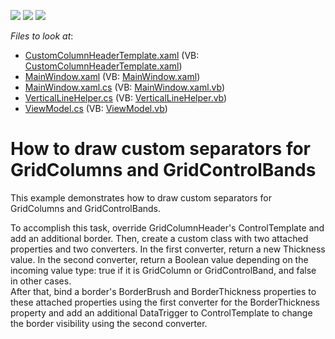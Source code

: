 <!-- default badges list -->
![](https://img.shields.io/endpoint?url=https://codecentral.devexpress.com/api/v1/VersionRange/128650144/21.1.5%2B)
[![](https://img.shields.io/badge/Open_in_DevExpress_Support_Center-FF7200?style=flat-square&logo=DevExpress&logoColor=white)](https://supportcenter.devexpress.com/ticket/details/T192318)
[![](https://img.shields.io/badge/📖_How_to_use_DevExpress_Examples-e9f6fc?style=flat-square)](https://docs.devexpress.com/GeneralInformation/403183)
<!-- default badges end -->
<!-- default file list -->
*Files to look at*:

* [CustomColumnHeaderTemplate.xaml](./CS/WpfApplication48/CustomColumnHeaderTemplate.xaml) (VB: [CustomColumnHeaderTemplate.xaml](./VB/WpfApplication48/CustomColumnHeaderTemplate.xaml))
* [MainWindow.xaml](./CS/WpfApplication48/MainWindow.xaml) (VB: [MainWindow.xaml](./VB/WpfApplication48/MainWindow.xaml))
* [MainWindow.xaml.cs](./CS/WpfApplication48/MainWindow.xaml.cs) (VB: [MainWindow.xaml.vb](./VB/WpfApplication48/MainWindow.xaml.vb))
* [VerticalLineHelper.cs](./CS/WpfApplication48/VerticalLineHelper.cs) (VB: [VerticalLineHelper.vb](./VB/WpfApplication48/VerticalLineHelper.vb))
* [ViewModel.cs](./CS/WpfApplication48/ViewModel.cs) (VB: [ViewModel.vb](./VB/WpfApplication48/ViewModel.vb))
<!-- default file list end -->
# How to draw custom separators for GridColumns and GridControlBands


<p>This example demonstrates how to draw custom separators for GridColumns and GridControlBands.</p>
<p>To accomplish this task, override GridColumnHeader's ControlTemplate and add an additional border. Then, create a custom class with two attached properties and two converters. In the first converter, return a new Thickness value. In the second converter, return a Boolean value depending on the incoming value type: true if it is GridColumn or GridControlBand, and false in other cases.  <br />After that, bind a border's BorderBrush and BorderThickness properties to these attached properties using the first converter for the BorderThickness property and add an additional DataTrigger to ControlTemplate to change the border visibility using the second converter.</p>

<br/>



